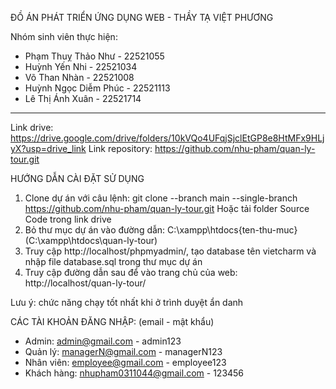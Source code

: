 ĐỒ ÁN PHÁT TRIỂN ỨNG DỤNG WEB - THẦY TẠ VIỆT PHƯƠNG

Nhóm sinh viên thực hiện:
- Phạm Thuỵ Thảo Như - 22521055
- Huỳnh Yến Nhi - 22521034
- Võ Than Nhàn - 22521008
- Huỳnh Ngọc Diễm Phúc - 22521113
- Lê Thị Ánh Xuân - 22521714

----------------------------------------------------------------
Link drive: https://drive.google.com/drive/folders/10kVQo4UFqjSjclEtGP8e8HtMFx9HLjyX?usp=drive_link
Link repository: https://github.com/nhu-pham/quan-ly-tour.git

HƯỚNG DẪN CÀI ĐẶT SỬ DỤNG
1. Clone dự án với câu lệnh:  git clone --branch main --single-branch https://github.com/nhu-pham/quan-ly-tour.git
Hoặc tải folder Source Code trong link drive 
2. Bỏ thư mục dự án vào đường dẫn: C:\xampp\htdocs\{ten-thu-muc} (C:\xampp\htdocs\quan-ly-tour)
3. Truy cập http://localhost/phpmyadmin/, tạo database tên vietcharm và nhập file database.sql trong thư mục dự án
3. Truy cập đường dẫn sau để vào trang chủ của web: http://localhost/quan-ly-tour/

Lưu ý: chức năng chạy tốt nhất khi ở trình duyệt ẩn danh

CÁC TÀI KHOẢN ĐĂNG NHẬP: (email - mật khẩu)
- Admin: admin@gmail.com - admin123
- Quản lý: managerN@gmail.com - managerN123
- Nhân viên: employee@gmail.com - employee123
- Khách hàng: nhupham0311044@gmail.com - 123456
